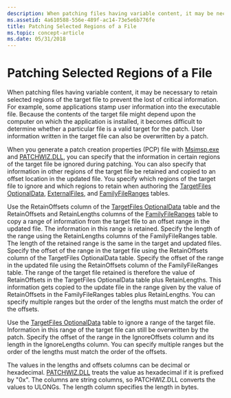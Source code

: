```yaml
---
description: When patching files having variable content, it may be necessary to retain selected regions of the target file to prevent the lost of critical information.
ms.assetid: 4a610588-556e-489f-ac14-73e5e6b776fe
title: Patching Selected Regions of a File
ms.topic: concept-article
ms.date: 05/31/2018
---
```


# Patching Selected Regions of a File

When patching files having variable content, it may be necessary to retain selected regions of the target file to prevent the lost of critical information. For example, some applications stamp user information into the executable file. Because the contents of the target file might depend upon the computer on which the application is installed, it becomes difficult to determine whether a particular file is a valid target for the patch. User information written in the target file can also be overwritten by a patch.

When you generate a patch creation properties (PCP) file with [Msimsp.exe](msimsp-exe.md) and [PATCHWIZ.DLL](patchwiz-dll.md), you can specify that the information in certain regions of the target file be ignored during patching. You can also specify that information in other regions of the target file be retained and copied to an offset location in the updated file. You specify which regions of the target file to ignore and which regions to retain when authoring the [TargetFiles OptionalData](targetfiles-optionaldata-table-patchwiz-dll-.md), [ExternalFiles](externalfiles-table-patchwiz-dll-.md), and [FamilyFileRanges](familyfileranges-table-patchwiz-dll-.md) tables.

Use the RetainOffsets column of the [TargetFiles OptionalData](targetfiles-optionaldata-table-patchwiz-dll-.md) table and the RetainOffsets and RetainLengths columns of the [FamilyFileRanges](familyfileranges-table-patchwiz-dll-.md) table to copy a range of information from the target file to an offset range in the updated file. The information in this range is retained. Specify the length of the range using the RetainLengths columns of the FamilyFileRanges table. The length of the retained range is the same in the target and updated files. Specify the offset of the range in the target file using the RetainOffsets column of the TargetFiles OptionalData table. Specify the offset of the range in the updated file using the RetainOffsets column of the FamilyFileRanges table. The range of the target file retained is therefore the value of RetainOffsets in the TargetFiles OptionalData table plus RetainLengths. This information gets copied to the update file in the range given by the value of RetainOffsets in the FamilyFileRanges tables plus RetainLengths. You can specify multiple ranges but the order of the lengths must match the order of the offsets.

Use the [TargetFiles OptionalData](targetfiles-optionaldata-table-patchwiz-dll-.md) table to ignore a range of the target file. Information in this range of the target file can still be overwritten by the patch. Specify the offset of the range in the IgnoreOffsets column and its length in the IgnoreLengths column. You can specify multiple ranges but the order of the lengths must match the order of the offsets.

The values in the lengths and offsets columns can be decimal or hexadecimal. [PATCHWIZ.DLL](patchwiz-dll.md) treats the value as hexadecimal if it is prefixed by "0x". The columns are string columns, so PATCHWIZ.DLL converts the values to ULONGs. The length column specifies the length in bytes.

 

 



